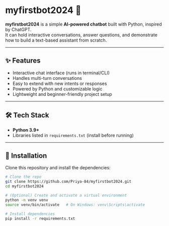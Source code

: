 # myfirstbot2024 🤖

**myfirstbot2024** is a simple **AI-powered chatbot** built with Python, inspired by ChatGPT.  
It can hold interactive conversations, answer questions, and demonstrate how to build a text-based assistant from scratch.

---

## ✨ Features

- Interactive chat interface (runs in terminal/CLI)
- Handles multi-turn conversations
- Easy to extend with new intents or responses
- Powered by Python and customizable logic
- Lightweight and beginner-friendly project setup

---

## 🛠️ Tech Stack

- **Python 3.9+**
- Libraries listed in `requirements.txt` (install before running)

---

## 🚀 Installation

Clone this repository and install the dependencies:

```bash
# Clone the repo
git clone https://github.com/Priya-84/myfirstbot2024.git
cd myfirstbot2024

# (Optional) Create and activate a virtual environment
python -m venv venv
source venv/bin/activate   # On Windows: venv\Scripts\activate

# Install dependencies
pip install -r requirements.txt
